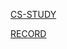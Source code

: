 <a href="https://github.com/empodi/CS-study" target="\_blank" >CS-STUDY</a>

<a href="https://fragrant-chameleon-864.notion.site/fed561c388b54941ba9739990172c4ce" target="\_blank"> RECORD </a>

